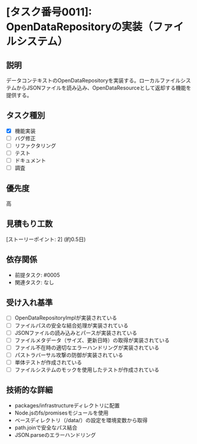 # [タスク番号0011]: OpenDataRepositoryの実装（ファイルシステム）

## 説明
データコンテキストのOpenDataRepositoryを実装する。ローカルファイルシステムからJSONファイルを読み込み、OpenDataResourceとして返却する機能を提供する。

## タスク種別
- [x] 機能実装
- [ ] バグ修正
- [ ] リファクタリング
- [ ] テスト
- [ ] ドキュメント
- [ ] 調査

## 優先度
高

## 見積もり工数
[ストーリーポイント: 2] (約0.5日)

## 依存関係
- 前提タスク: #0005
- 関連タスク: なし

## 受け入れ基準
- [ ] OpenDataRepositoryImplが実装されている
- [ ] ファイルパスの安全な結合処理が実装されている
- [ ] JSONファイルの読み込みとパースが実装されている
- [ ] ファイルメタデータ（サイズ、更新日時）の取得が実装されている
- [ ] ファイル不在時の適切なエラーハンドリングが実装されている
- [ ] パストラバーサル攻撃の防御が実装されている
- [ ] 単体テストが作成されている
- [ ] ファイルシステムのモックを使用したテストが作成されている

## 技術的な詳細
- packages/infrastructureディレクトリに配置
- Node.jsのfs/promisesモジュールを使用
- ベースディレクトリ（/data/）の設定を環境変数から取得
- path.joinで安全なパス結合
- JSON.parseのエラーハンドリング